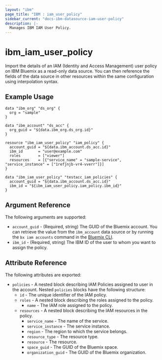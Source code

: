 ```yaml
---
layout: "ibm"
page_title: "IBM : iam_user_policy"
sidebar_current: "docs-ibm-datasource-iam-user-policy"
description: |-
  Manages IBM IAM User Policy.
---
```


# ibm\_iam_user_policy

Import the details of an IAM (Identity and Access Management) user policy on IBM Bluemix as a read-only data source. You can then reference the fields of the data source in other resources within the same configuration using interpolation syntax.

## Example Usage

```hcl
data "ibm_org" "ds_org" {
  org = "sample"
}

data "ibm_account" "ds_acc" {
  org_guid = "${data.ibm_org.ds_org.id}"
}

resource "ibm_iam_user_policy" "iam_policy" {
  account_guid = "${data.ibm_account.ds_acc.id}"
  ibm_id       = "user@example.com"
  roles        = ["viewer"]
  resources    = [{"service_name" = "sample-service", "service_instance" = ["1refjnjb-vr4-vverr"]}]
}

data "ibm_iam_user_policy" "testacc_iam_policies" {
  account_guid = "${data.ibm_account.ds_acc.id}"
  ibm_id = "${ibm_iam_user_policy.iam_policy.ibm_id}"
}

```

## Argument Reference

The following arguments are supported:

* `account_guid` - (Required, string) The GUID of the Bluemix account. You can retrieve the value from the `ibm_account` data source or by running the `bx iam accounts` command in the [Bluemix CLI](https://console.ng.bluemix.net/docs/cli/reference/bluemix_cli/index.html#getting-started).
* `ibm_id` - (Required, string) The IBM ID of the user to whom you want to assign the policy.

## Attribute Reference

The following attributes are exported:

* `policies` - A nested block describing IAM Policies assigned to user in the account. Nested `policies` blocks have the following structure:
  * `id` - The unique identifier of the IAM policy.
  * `roles` -  A nested block describing the roles assigned to the policy.
    * `name` - The IAM role assigned to the policy.
  * `resources` -  A nested block describing the IAM resources in the policy.
    * `service_name` - The name of the service.
    * `service_instance` - The service instance.
    * `region` - The region to which the service belongs.
    * `resource_type` - The resource type.
    * `resource` - The resource.
    * `space_guid` - The GUID of the Bluemix space.
    * `organization_guid` - The GUID of the Bluemix organization.
